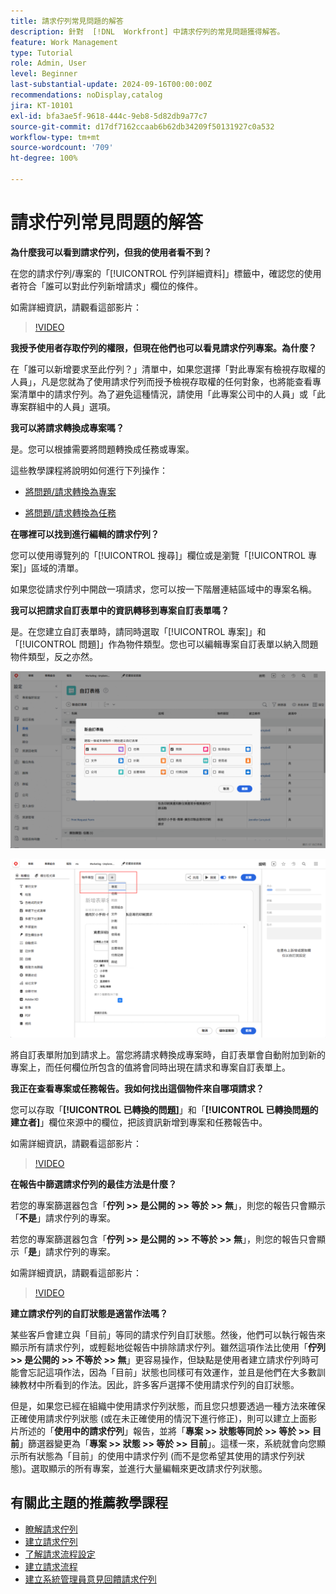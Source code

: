 ```yaml
---
title: 請求佇列常見問題的解答
description: 針對  [!DNL  Workfront] 中請求佇列的常見問題獲得解答。
feature: Work Management
type: Tutorial
role: Admin, User
level: Beginner
last-substantial-update: 2024-09-16T00:00:00Z
recommendations: noDisplay,catalog
jira: KT-10101
exl-id: bfa3ae5f-9618-444c-9eb8-5d82db9a77c7
source-git-commit: d17df7162ccaab6b62db34209f50131927c0a532
workflow-type: tm+mt
source-wordcount: '709'
ht-degree: 100%

---
```


# 請求佇列常見問題的解答

**為什麼我可以看到請求佇列，但我的使用者看不到？**

在您的請求佇列/專案的「[!UICONTROL 佇列詳細資料]」標籤中，確認您的使用者符合「誰可以對此佇列新增請求」欄位的條件。

如需詳細資訊，請觀看這部影片：

>[!VIDEO](https://video.tv.adobe.com/v/3434156/?quality=12&learn=on&enablevpops)

**我授予使用者存取佇列的權限，但現在他們也可以看見請求佇列專案。為什麼？**

在「誰可以新增要求至此佇列？」清單中，如果您選擇「對此專案有檢視存取權的人員」，凡是您就為了使用請求佇列而授予檢視存取權的任何對象，也將能查看專案清單中的請求佇列。為了避免這種情況，請使用「此專案公司中的人員」或「此專案群組中的人員」選項。

**我可以將請求轉換成專案嗎？**

是。您可以根據需要將問題轉換成任務或專案。

這些教學課程將說明如何進行下列操作：

* [將問題/請求轉換為專案](/help/manage-work/issues-requests/create-a-project-from-a-request.md)

* [將問題/請求轉換為任務](/help/manage-work/issues-requests/convert-issues-to-other-work-items.md)

**在哪裡可以找到進行編輯的請求佇列？**

您可以使用導覽列的「[!UICONTROL 搜尋]」欄位或是瀏覽「[!UICONTROL 專案]」區域的清單。

如果您從請求佇列中開啟一項請求，您可以按一下階層連結區域中的專案名稱。

**我可以把請求自訂表單中的資訊轉移到專案自訂表單嗎？**

是。在您建立自訂表單時，請同時選取「[!UICONTROL 專案]」和「[!UICONTROL 問題]」作為物件類型。您也可以編輯專案自訂表單以納入問題物件類型，反之亦然。

![此影像顯示在建立自訂表單時如何選取 2 個物件類型](assets/faq-image-1.png)

![此影像顯示在編輯自訂表單時如何選取 2 個物件類型](assets/faq-image-2.png)

將自訂表單附加到請求上。當您將請求轉換成專案時，自訂表單會自動附加到新的專案上，而任何欄位所包含的值將會同時出現在請求和專案自訂表單上。

**我正在查看專案或任務報告。我如何找出這個物件來自哪項請求？**

您可以存取「**[!UICONTROL 已轉換的問題]**」和「**[!UICONTROL 已轉換問題的建立者]**」欄位來源中的欄位，把該資訊新增到專案和任務報告中。

如需詳細資訊，請觀看這部影片：

>[!VIDEO](https://video.tv.adobe.com/v/3434176/?quality=12&learn=on&enablevpops)


**在報告中篩選請求佇列的最佳方法是什麼？**

若您的專案篩選器包含「**佇列 >> 是公開的 >> 等於 >> 無**」，則您的報告只會顯示「**不是**」請求佇列的專案。

若您的專案篩選器包含「**佇列 >> 是公開的 >> 不等於 >> 無**」，則您的報告只會顯示「**是**」請求佇列的專案。

如需詳細資訊，請觀看這部影片：

>[!VIDEO](https://video.tv.adobe.com/v/3434329/?quality=12&learn=on&enablevpops)

**建立請求佇列的自訂狀態是適當作法嗎？**

某些客戶會建立與「目前」等同的請求佇列自訂狀態。然後，他們可以執行報告來顯示所有請求佇列，或輕鬆地從報告中排除請求佇列。雖然這項作法比使用「**佇列 >> 是公開的 >> 不等於 >> 無**」更容易操作，但缺點是使用者建立請求佇列時可能會忘記這項作法，因為「目前」狀態也同樣可有效運作，並且是他們在大多數訓練教材中所看到的作法。因此，許多客戶選擇不使用請求佇列的自訂狀態。

但是，如果您已經在組織中使用請求佇列狀態，而且您只想要透過一種方法來確保正確使用請求佇列狀態 (或在未正確使用的情況下進行修正)，則可以建立上面影片所述的「**使用中的請求佇列**」報告，並將「**專案 >> 狀態等同於 >> 等於 >> 目前**」篩選器變更為「**專案 >> 狀態 >> 等於 >> 目前**」。這樣一來，系統就會向您顯示所有狀態為「目前」的使用中請求佇列 (而不是您希望其使用的請求佇列狀態)。選取顯示的所有專案，並進行大量編輯來更改請求佇列狀態。

## 有關此主題的推薦教學課程

* [瞭解請求佇列](/help/manage-work/request-queues/understand-request-queues.md)
* [建立請求佇列](/help/manage-work/request-queues/create-a-request-queue.md)
* [了解請求流程設定](/help/manage-work/request-queues/understand-settings-for-a-flow-request.md)
* [建立請求流程](/help/manage-work/request-queues/create-a-request-flow.md)
* [建立系統管理員意見回饋請求佇列](/help/manage-work/request-queues/create-a-system-admin-feedback-request-queue.md)
